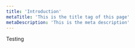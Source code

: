 ```yaml
---
title: 'Introduction'
metaTitle: 'This is the title tag of this page'
metaDescription: 'This is the meta description'
---
```


Testing
